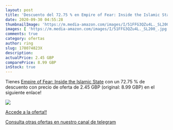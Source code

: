```yaml
---
layout: post
title: 'Descuento del 72.75 % en Empire of Fear: Inside the Islamic State'
date: 2020-09-30 04:55:28
thumbnailImage: 'https://m.media-amazon.com/images/I/51FFG3QZu4L._SL200_.jpg'
images: [ 'https://m.media-amazon.com/images/I/51FFG3QZu4L._SL200_.jpg' ]
comments: true
category: ofertas
author: ring
slug: 178074823X
description:
actualPrice: 2.45 GBP
comparePrice: 8.99 GBP
inStock: true
---
```


Tienes [Empire of Fear: Inside the Islamic State](https://www.amazon.co.uk/dp/178074823X/?tag=redken01-21) con un 72.75 % de descuento con precio de oferta de 2.45 GBP (original: 8.99 GBP) en el siguiente enlace!

[![](https://m.media-amazon.com/images/I/51FFG3QZu4L._SL200_.jpg)](https://www.amazon.co.uk/dp/178074823X/?tag=redken01-21)

[Accede a la oferta!!](https://www.amazon.co.uk/dp/178074823X/?tag=redken01-21)

[Consulta otras ofertas en nuestro canal de telegram](https://t.me/s/ofertas25)
